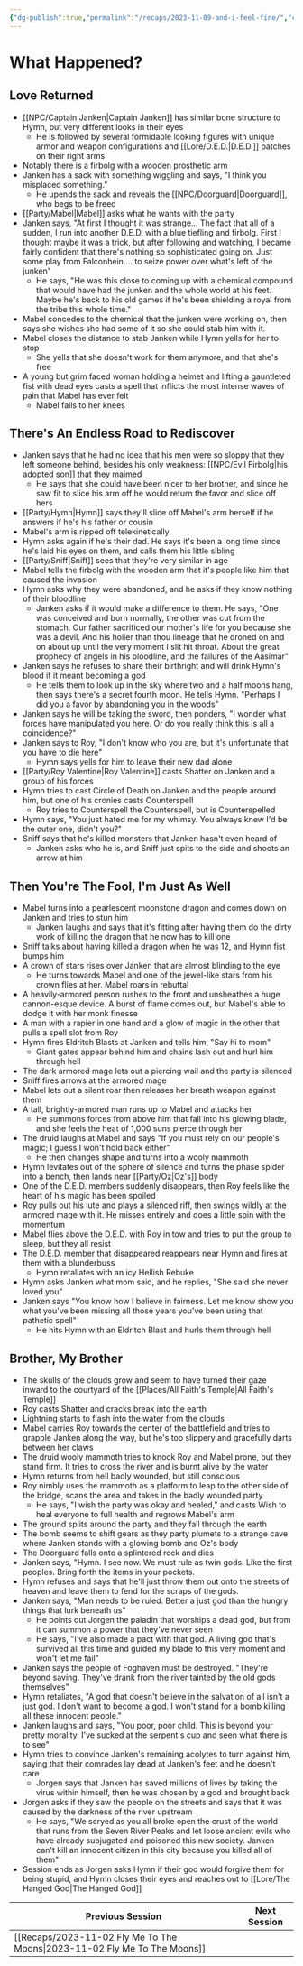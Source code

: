 ```yaml
---
{"dg-publish":true,"permalink":"/recaps/2023-11-09-and-i-feel-fine/","created":"","updated":""}
---
```


# What Happened? 
## Love Returned 

- [[NPC/Captain Janken\|Captain Janken]] has similar bone structure to Hymn, but very different looks in their eyes
	- He is followed by several formidable looking figures with unique armor and weapon configurations and [[Lore/D.E.D.\|D.E.D.]] patches on their right arms
- Notably there is a firbolg with a wooden prosthetic arm 
- Janken has a sack with something wiggling and says, "I think you misplaced something."
	- He upends the sack and reveals the [[NPC/Doorguard\|Doorguard]], who begs to be freed
- [[Party/Mabel\|Mabel]] asks what he wants with the party 
- Janken says, "At first I thought it was strange... The fact that all of a sudden, I run into another D.E.D. with a blue tiefling and firbolg. First I thought maybe it was a trick, but after following and watching, I became fairly confident that there's nothing so sophisticated going on. Just some play from Falconhein.... to seize power over what's left of the junken"
	- He says, "He was this close to coming up with a chemical compound that would have had the junken and the whole world at his feet. Maybe he's back to his old games if he's been shielding a royal from the tribe this whole time."
- Mabel concedes to the chemical that the junken were working on, then says she wishes she had some of it so she could stab him with it. 
- Mabel closes the distance to stab Janken while Hymn yells for her to stop 
	- She yells that she doesn't work for them anymore, and that she's free 
- A young but grim faced woman holding a helmet and lifting a gauntleted fist with dead eyes casts a spell that inflicts the most intense waves of pain that Mabel has ever felt 
	- Mabel falls to her knees 

## There's An Endless Road to Rediscover
- Janken says that he had no idea that his men were so sloppy that they left someone behind, besides his only weakness: [[NPC/Evil Firbolg\|his adopted son]] that they maimed 
	- He says that she could have been nicer to her brother, and since he saw fit to slice his arm off he would return the favor and slice off hers 
- [[Party/Hymn\|Hymn]] says they'll slice off Mabel's arm herself if he answers if he's his father or cousin
- Mabel's arm is ripped off telekinetically 
- Hymn asks again if he's their dad. He says it's been a long time since he's laid his eyes on them, and calls them his little sibling 
- [[Party/Sniff\|Sniff]] sees that they're very similar in age 
- Mabel tells the firbolg with the wooden arm that it's people like him that caused the invasion
- Hymn asks why they were abandoned, and he asks if they know nothing of their bloodline 
	- Janken asks if it would make a difference to them. He says, "One was conceived and born normally, the other was cut from the stomach. Our father sacrificed our mother's life for you because she was a devil. And his holier than thou lineage that he droned on and on about up until the very moment I slit hit throat. About the great prophecy of angels in his bloodline, and the failures of the Aasimar"
- Janken says he refuses to share their birthright and will drink Hymn's blood if it meant becoming a god 
	- He tells them to look up in the sky where two and a half moons hang, then says there's a secret fourth moon. He tells Hymn. "Perhaps I did you a favor by abandoning you in the woods"
- Janken says he will be taking the sword, then ponders, "I wonder what forces have manipulated you here. Or do you really think this is all a coincidence?"
- Janken says to Roy, "I don't know who you are, but it's unfortunate that you have to die here"
	- Hymn says yells for him to leave their new dad alone 
- [[Party/Roy Valentine\|Roy Valentine]] casts Shatter on Janken and a group of his forces  
- Hymn tries to cast Circle of Death on Janken and the people around him, but one of his cronies casts Counterspell
	- Roy tries to Counterspell the Counterspell, but is Counterspelled
- Hymn says, "You just hated me for my whimsy. You always knew I'd be the cuter one, didn't you?"
- Sniff says that he's killed monsters that Janken hasn't even heard of 
	- Janken asks who he is, and Sniff just spits to the side and shoots an arrow at him

## Then You're The Fool, I'm Just As Well
- Mabel turns into a pearlescent moonstone dragon and comes down on Janken and tries to stun him
	- Janken laughs and says that it's fitting after having them do the dirty work of killing the dragon that he now has to kill one 
- Sniff talks about having killed a dragon when he was 12, and Hymn fist bumps him 
- A crown of stars rises over Janken that are almost blinding to the eye 
	- He turns towards Mabel and one of the jewel-like stars from his crown flies at her. Mabel roars in rebuttal
- A heavily-armored person rushes to the front and unsheathes a huge cannon-esque device. A burst of flame comes out, but Mabel's able to dodge it with her monk finesse 
- A man with a rapier in one hand and a glow of magic in the other that pulls a spell slot from Roy
- Hymn fires Eldritch Blasts at Janken and tells him, "Say hi to mom"
	- Giant gates appear behind him and chains lash out and hurl him through hell
- The dark armored mage lets out a piercing wail and the party is silenced 
- Sniff fires arrows at the armored mage
- Mabel lets out a silent roar then releases her breath weapon against them 
- A tall, brightly-armored man runs up to Mabel and attacks her 
	- He summons forces from above him that fall into his glowing blade, and she feels the heat of 1,000 suns pierce through her
- The druid laughs at Mabel and says "If you must rely on our people's magic; I guess I won't hold back either"
	- He then changes shape and turns into a wooly mammoth 
- Hymn levitates out of the sphere of silence and turns the phase spider into a bench, then lands near [[Party/Oz\|Oz's]] body
- One of the D.E.D. members suddenly disappears, then Roy feels like the heart of his magic has been spoiled 
- Roy pulls out his lute and plays a silenced riff, then swings wildly at the armored mage with it. He misses entirely and does a little spin with the momentum 
- Mabel flies above the D.E.D. with Roy in tow and tries to put the group to sleep, but they all resist 
- The D.E.D. member that disappeared reappears near Hymn and fires at them with a blunderbuss 
	- Hymn retaliates with an icy Hellish Rebuke 
- Hymn asks Janken what mom said, and he replies, "She said she never loved you"
- Janken says "You know how I believe in fairness.  Let me know show you what you've been missing all those years you've been using that pathetic spell"
	- He hits Hymn with an Eldritch Blast and hurls them through hell 

## Brother, My Brother 
- The skulls of the clouds grow and seem to have turned their gaze inward to the courtyard of the [[Places/All Faith's Temple\|All Faith's Temple]] 
- Roy casts Shatter and cracks break into the earth 
- Lightning starts to flash into the water from the clouds
- Mabel carries Roy towards the center of the battlefield and tries to grapple Janken along the way, but he's too slippery and gracefully darts between her claws 
- The druid wooly mammoth tries to knock Roy and Mabel prone, but they stand firm. It tries to cross the river and is burnt alive by the water
- Hymn returns from hell badly wounded, but still conscious
- Roy nimbly uses the mammoth as a platform to leap to the other side of the bridge, scans the area and takes in the badly wounded party 
	- He says, "I wish the party was okay and healed," and casts Wish to heal everyone to full health and regrows Mabel's arm 
- The ground splits around the party and they fall through the earth 
- The bomb seems to shift gears as they party plumets to a strange cave where Janken stands with a glowing bomb and Oz's body 
- The Doorguard falls onto a splintered rock and dies
- Janken says, "Hymn. I see now. We must rule as twin gods. Like the first peoples. Bring forth the items in your pockets. 
- Hymn refuses and says that he'll just throw them out onto the streets of heaven and leave them to fend for the scraps of the gods.
- Janken says, "Man needs to be ruled. Better a just god than the hungry things that lurk beneath us"
	- He points out Jorgen the paladin that worships a dead god, but from it can summon a power that they've never seen
	- He says, "I've also made a pact with that god. A living god that's survived all this time and guided my blade to this very moment and won't let me fail"
- Janken says the people of Foghaven must be destroyed. "They're beyond saving. They've drank from the river tainted by the old gods themselves"
- Hymn retaliates, "A god that doesn't believe in the salvation of all isn't a just god. I don't want to become a god. I won't stand for a bomb killing all these innocent people." 
- Janken laughs and says, "You poor, poor child. This is beyond your pretty morality. I've sucked at the serpent's cup and seen what there is to see"
- Hymn tries to convince Janken's remaining acolytes to turn against him, saying that their comrades lay dead at Janken's feet and he doesn't care  
	- Jorgen says that Janken has saved millions of lives by taking the virus within himself, then he was chosen by a god and brought back
- Jorgen asks if they saw the people on the streets and says that it was caused by the darkness of the river upstream 
	- He says, "We scryed as you all broke open the crust of the world that runs from the Seven River Peaks and let loose ancient evils who have already subjugated and poisoned this new society. Janken can't kill an innocent citizen in this city because you killed all of them"
- Session ends as Jorgen asks Hymn if their god would forgive them for being stupid, and Hymn closes their eyes and reaches out to [[Lore/The Hanged God\|The Hanged God]] 

|  **Previous Session**   |   **Next Session**   |
| --- | --- |
| [[Recaps/2023-11-02 Fly Me To The Moons\|2023-11-02 Fly Me To The Moons]]  |  |